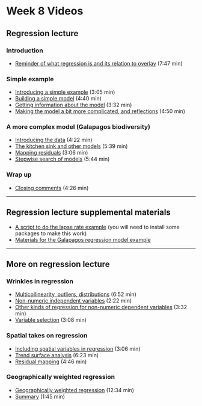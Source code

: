 # Week 8 Videos
## Regression lecture
### Introduction
<!-- + [General introduction (lockdown)](https://southosullivan.com/geog315/video/week-07-lecture-01/regression-01.m4v) (1:55 min) -->
+ [Reminder of what regression is and its relation to overlay](https://southosullivan.com/geog315/video/week-08-lecture-01/regression-02.m4v) (7:47 min)

### Simple example
+ [Introducing a simple example](https://southosullivan.com/geog315/video/week-08-lecture-01/regression-03.m4v) (3:05 min)
+ [Building a simple model](https://southosullivan.com/geog315/video/week-08-lecture-01/regression-04.m4v) (4:40 min)
+ [Getting information about the model](https://southosullivan.com/geog315/video/week-08-lecture-01/regression-05.m4v) (3:32 min)
+ [Making the model a bit more complicated, and reflections](https://southosullivan.com/geog315/video/week-08-lecture-01/regression-06.m4v) (4:50 min)

### A more complex model (Galapagos biodiversity)
+ [Introducing the data](https://southosullivan.com/geog315/video/week-08-lecture-01/regression-07.m4v) (4:22 min)
+ [The kitchen sink and other models](https://southosullivan.com/geog315/video/week-08-lecture-01/regression-08.m4v) (5:39 min)
+ [Mapping residuals](https://southosullivan.com/geog315/video/week-08-lecture-01/regression-09.m4v) (3:06 min)
+ [Stepwise search of models](https://southosullivan.com/geog315/video/week-08-lecture-01/regression-10.m4v) (5:44 min)

### Wrap up
+ [Closing comments](https://southosullivan.com/geog315/video/week-08-lecture-01/regression-11.m4v) (4:26 min)
---

## Regression lecture supplemental materials
+ [A script to do the lapse rate example](../scripts/lapse-rate.R) (you will need to install some packages to make this work)
+ [Materials for the Galapagos regression model example](../slides/regression/example/galapagos.zip)


***
## More on regression lecture
<!-- + [Preamble](https://southosullivan.com/geog315/video/week-07-lecture-02/more-on-regression-01.m4v) (1:25 min) -->
### Wrinkles in regression
+ [Multicollinearity, outliers, distributions](https://southosullivan.com/geog315/video/week-08-lecture-02/more-on-regression-02.m4v) (6:52 min)
+ [Non-numeric independent variables](https://southosullivan.com/geog315/video/week-08-lecture-02/more-on-regression-03.m4v) (2:22 min)
+ [Other kinds of regression for non-numeric dependent variables](https://southosullivan.com/geog315/video/week-08-lecture-02/more-on-regression-04.m4v) (3:32 min)
+ [Variable selection](https://southosullivan.com/geog315/video/week-08-lecture-02/more-on-regression-05.m4v) (3:08 min)

### Spatial takes on regression
+ [Including spatial variables in regression](https://southosullivan.com/geog315/video/week-08-lecture-02/more-on-regression-06.m4v) (3:06 min)
+ [Trend surface analysis](https://southosullivan.com/geog315/video/week-08-lecture-02/more-on-regression-07.m4v) (6:23 min)
+ [Residual mapping](https://southosullivan.com/geog315/video/week-08-lecture-02/more-on-regression-08.m4v) (4:46 min)

### Geographically weighted regression
+ [Geographically weighted regression](https://southosullivan.com/geog315/video/week-08-lecture-02/more-on-regression-09.m4v) (12:34 min)
+ [Summary](https://southosullivan.com/geog315/video/week-08-lecture-02/more-on-regression-10.m4v) (1:45 min)

